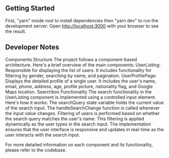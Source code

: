 ## Getting Started
First, "yarn" inside root to install dependencies then "yarn dev" to run the development server:
Open [http://localhost:3000](http://localhost:3000) with your browser to see the result.

## Developer Notes
Components Structure
The project follows a component-based architecture. Here's a brief overview of the main components:
UserListing: Responsible for displaying the list of users. It includes functionality for filtering by gender, searching by name, and pagination.
UserProfilePage: Displays the detailed profile of a single user. It includes the user's name, email, phone, address, age, profile picture, nationality flag, and Google Maps location.
Searchbox Functionality
The search functionality in the UserListing component is implemented using a controlled input element. Here's how it works:
The searchQuery state variable holds the current value of the search input.
The handleSearchChange function is called whenever the input value changes.
Filtering of users is performed based on whether the search query matches the user's name. This filtering is applied dynamically as the user types in the search input.
The implementation ensures that the user interface is responsive and updates in real-time as the user interacts with the search input.

For more detailed information on each component and its functionality, please refer to the codebase.

